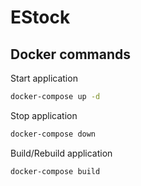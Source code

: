 # EStock

## Docker commands

Start application

```bash
docker-compose up -d
```

Stop application

```bash
docker-compose down
```

Build/Rebuild application

```bash
docker-compose build
```
